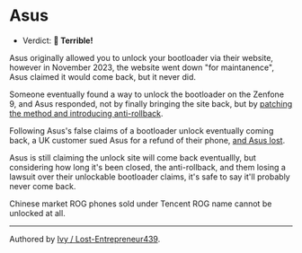 # Asus

- Verdict: **🍅 Terrible!**

Asus originally allowed you to unlock your bootloader via their website, however in November 2023, the website went down "for maintanence", Asus claimed it would come back, but it never did. 

Someone eventually found a way to unlock the bootloader on the Zenfone 9, and Asus responded, not by finally bringing the site back, but by [patching the method and introducing anti-rollback][anti-rollback]. 

Following Asus's false claims of a bootloader unlock eventually coming back, a UK customer sued Asus for a refund of their phone, [and Asus lost][lawsuit]. 

Asus is still claiming the unlock site will come back eventuallly, but considering how long it's been closed, the anti-rollback, and them losing a lawsuit over their unlockable bootloader claims, it's safe to say it'll probably never come back.

Chinese market ROG phones sold under Tencent ROG name cannot be unlocked at all.

***
Authored by [Ivy / Lost-Entrepreneur439](https://github.com/Lost-Entrepreneur439).<br/>

[anti-rollback]:https://www.reddit.com/r/zenfone/comments/19f4ny3/asus_now_actively_sabotaging_attempts_to_unlock/
[lawsuit]:https://www.androidpolice.com/asus-removed-bootloader-unlock-from-phones/
